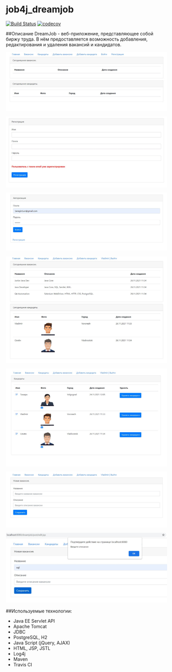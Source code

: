 # job4j_dreamjob
[![Build Status](https://app.travis-ci.com/SereginSun/job4j_dreamjob.svg?branch=main)](https://app.travis-ci.com/SereginSun/job4j_dreamjob)
[![codecov](https://codecov.io/gh/SereginSun/job4j_dreamjob/branch/main/graph/badge.svg?token=74Z6Y0EIN1)](https://codecov.io/gh/SereginSun/job4j_dreamjob)

##Описание
DreamJob - веб-приложение, представляющее собой биржу труда. В нём предоставляется возможность добавления, редактирования и удаления вакансий и кандидатов.

![](images/img1.jpg)

![](images/img4.jpg)

![](images/img5.jpg)

![](images/img6.jpg)

![](images/img8.jpg)

![](images/img9.jpg)

![](images/img10.jpg)

##Используемые технологии:
 - Java EE Servlet API
 - Apache Tomcat
 - JDBC
 - PostgreSQL, H2
 - Java Script (jQuery, AJAX)
 - HTML, JSP, JSTL
 - Log4j
 - Maven
 - Travis CI
